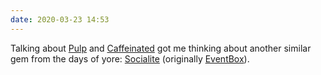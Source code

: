 ```yaml
---
date: 2020-03-23 14:53
---
```


Talking about [Pulp](https://localhost/words/2020-03-22-2224) and [Caffeinated](https://localhost/words/2020-03-22-2221) got me thinking about another similar gem from the days of yore: [Socialite](https://www.macstories.net/reviews/socialite-review/) (originally [EventBox](https://milen.me/writings/the-cosmic-machine/)).